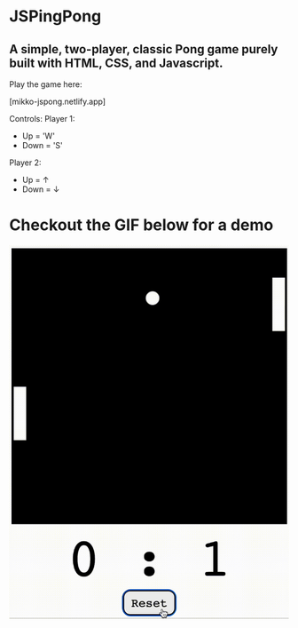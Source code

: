 # JSPingPong

## A simple, two-player, classic Pong game purely built with HTML, CSS, and Javascript.

Play the game here:

[mikko-jspong.netlify.app]

Controls:
Player 1:
- Up = 'W'
- Down = 'S'

Player 2:
- Up = ↑
- Down = ↓

# Checkout the GIF below for a demo
![](https://raw.githubusercontent.com/ofthekings12/JSPingPong/5f18c32110122bf455689bf23aa926f83406f20c/gif/JSPong.gif)

